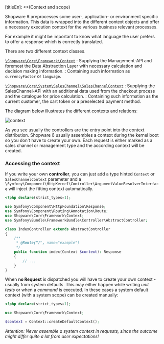[titleEn]: <>(Context and scope)

Shopware 6 preprocesses some user-, application- or environment specific information. This data is wrapped into the different context objects and offer a necessary execution context for the various business relevant processes.

For example it might be important to know what language the user prefers to offer a response which is correctly translated. 

There are two different context classes. 

[`\Shopware\Core\Framework\Context`](https://github.com/shopware/platform/blob/master/src/Core/Framework/Context.php)
  : Supplying the Management-API and foremost the Data Abstraction Layer with necessary calculation and decision making information.
  : Containing such information as `currencyFactor` or `language`.
  
[`\Shopware\Core\System\SalesChannel\SalesChannelContext`](https://github.com/shopware/platform/blob/master/src/Core/System/SalesChannel/SalesChannelContext.php)
  : Supplying the SalesChannel-API with an additional data used from the checkout process and the catalogue for price calculation.
  : Containing such information as the current customer, the cart token or a preselected payment method.
  
The diagram below illustrates the different contexts and relations:

![context](./dist/context-relation.png) 

As you see usually the controllers are the entry point into the context distribution. Shopware 6 usually assembles a context during the kernel boot so you don't have to create your own. Each request is either marked as a sales channel or management type and the according context will be created.

### Accessing the context 

If you write your own **controller**, you can just add a type hinted `Context` or `SalesChannelContext` parameter and a `\Symfony\Component\HttpKernel\Controller\ArgumentValueResolverInterface` will inject the fitting context automatically.

```php
<?php declare(strict_types=1);

use Symfony\Component\HttpFoundation\Response;
use Symfony\Component\Routing\Annotation\Route;
use Shopware\Core\Framework\Context;
use Symfony\Bundle\FrameworkBundle\Controller\AbstractController;

class IndexController extends AbstractController
{
    /**
     * @Route("/", name="example")
     */
    public function index(Context $context): Response
    {
        // ...
    }
}
```

When **no Request** is dispatched you will have to create your own context - usually from system defaults. This may either happen while writing *unit tests* or when a *command* is executed. In these cases a system default context (with a system scope) can be created manually:

```php
<?php declare(strict_types=1);

use Shopware\Core\Framework\Context;

$context = Context::createDefaultContext();
``` 

*Attention: Never assemble a system context in requests, since the outcome might differ quite a lot from user expectations!*
